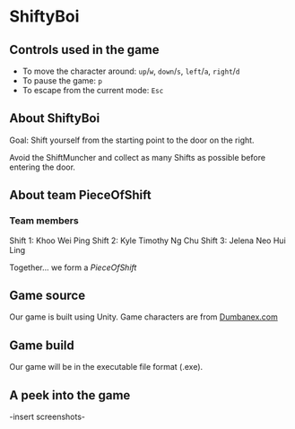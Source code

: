 # ShiftyBoi

## Controls used in the game
* To move the character around: `up`/`w`, `down`/`s`, `left`/`a`, `right`/`d`
* To pause the game: `p`
* To escape from the current mode: `Esc`

## About ShiftyBoi
Goal: Shift yourself from the starting point to the door on the right.

Avoid the ShiftMuncher and collect as many Shifts as possible before entering the door.

## About team PieceOfShift
### Team members
Shift 1: Khoo Wei Ping
Shift 2: Kyle Timothy Ng Chu
Shift 3: Jelena Neo Hui Ling

Together... we form a *PieceOfShift*

## Game source
Our game is built using Unity.
Game characters are from [Dumbanex.com](Dumbanex.com)

## Game build
Our game will be in the executable file format (.exe).

## A peek into the game
-insert screenshots-
